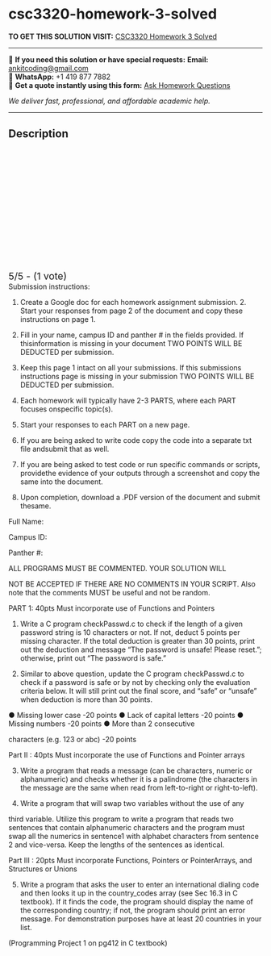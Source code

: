 # csc3320-homework-3-solved
**TO GET THIS SOLUTION VISIT:** [CSC3320 Homework 3 Solved](https://www.ankitcodinghub.com/product/csc-3320-systems-programming-solved-10/)


---

📩 **If you need this solution or have special requests:** **Email:** ankitcoding@gmail.com  
📱 **WhatsApp:** +1 419 877 7882  
📄 **Get a quote instantly using this form:** [Ask Homework Questions](https://www.ankitcodinghub.com/services/ask-homework-questions/)

*We deliver fast, professional, and affordable academic help.*

---

<h2>Description</h2>



<div class="kk-star-ratings kksr-auto kksr-align-center kksr-valign-top" data-payload="{&quot;align&quot;:&quot;center&quot;,&quot;id&quot;:&quot;114071&quot;,&quot;slug&quot;:&quot;default&quot;,&quot;valign&quot;:&quot;top&quot;,&quot;ignore&quot;:&quot;&quot;,&quot;reference&quot;:&quot;auto&quot;,&quot;class&quot;:&quot;&quot;,&quot;count&quot;:&quot;1&quot;,&quot;legendonly&quot;:&quot;&quot;,&quot;readonly&quot;:&quot;&quot;,&quot;score&quot;:&quot;5&quot;,&quot;starsonly&quot;:&quot;&quot;,&quot;best&quot;:&quot;5&quot;,&quot;gap&quot;:&quot;4&quot;,&quot;greet&quot;:&quot;Rate this product&quot;,&quot;legend&quot;:&quot;5\/5 - (1 vote)&quot;,&quot;size&quot;:&quot;24&quot;,&quot;title&quot;:&quot;CSC3320 Homework 3 Solved&quot;,&quot;width&quot;:&quot;138&quot;,&quot;_legend&quot;:&quot;{score}\/{best} - ({count} {votes})&quot;,&quot;font_factor&quot;:&quot;1.25&quot;}">

<div class="kksr-stars">

<div class="kksr-stars-inactive">
            <div class="kksr-star" data-star="1" style="padding-right: 4px">


<div class="kksr-icon" style="width: 24px; height: 24px;"></div>
        </div>
            <div class="kksr-star" data-star="2" style="padding-right: 4px">


<div class="kksr-icon" style="width: 24px; height: 24px;"></div>
        </div>
            <div class="kksr-star" data-star="3" style="padding-right: 4px">


<div class="kksr-icon" style="width: 24px; height: 24px;"></div>
        </div>
            <div class="kksr-star" data-star="4" style="padding-right: 4px">


<div class="kksr-icon" style="width: 24px; height: 24px;"></div>
        </div>
            <div class="kksr-star" data-star="5" style="padding-right: 4px">


<div class="kksr-icon" style="width: 24px; height: 24px;"></div>
        </div>
    </div>

<div class="kksr-stars-active" style="width: 138px;">
            <div class="kksr-star" style="padding-right: 4px">


<div class="kksr-icon" style="width: 24px; height: 24px;"></div>
        </div>
            <div class="kksr-star" style="padding-right: 4px">


<div class="kksr-icon" style="width: 24px; height: 24px;"></div>
        </div>
            <div class="kksr-star" style="padding-right: 4px">


<div class="kksr-icon" style="width: 24px; height: 24px;"></div>
        </div>
            <div class="kksr-star" style="padding-right: 4px">


<div class="kksr-icon" style="width: 24px; height: 24px;"></div>
        </div>
            <div class="kksr-star" style="padding-right: 4px">


<div class="kksr-icon" style="width: 24px; height: 24px;"></div>
        </div>
    </div>
</div>


<div class="kksr-legend" style="font-size: 19.2px;">
            5/5 - (1 vote)    </div>
    </div>
Submission instructions:

1. Create a Google doc for each homework assignment submission. 2. Start your responses from page 2 of the document and copy these instructions on page 1.

3. Fill in your name, campus ID and panther # in the fields provided. If thisinformation is missing in your document TWO POINTS WILL BE DEDUCTED per submission.

4. Keep this page 1 intact on all your submissions. If this submissions instructions page is missing in your submission TWO POINTS WILL BE DEDUCTED per submission.

5. Each homework will typically have 2-3 PARTS, where each PART focuses onspecific topic(s).

6. Start your responses to each PART on a new page.

7. If you are being asked to write code copy the code into a separate txt file andsubmit that as well.

8. If you are being asked to test code or run specific commands or scripts, providethe evidence of your outputs through a screenshot and copy the same into the document.

9. Upon completion, download a .PDF version of the document and submit thesame.

Full Name:

Campus ID:

Panther #:

ALL PROGRAMS MUST BE COMMENTED. YOUR SOLUTION WILL

NOT BE ACCEPTED IF THERE ARE NO COMMENTS IN YOUR SCRIPT. Also note that the comments MUST be useful and not be random.

PART 1: 40pts Must incorporate use of Functions and Pointers

1. Write a C program checkPasswd.c to check if the length of a given password string is 10 characters or not. If not, deduct 5 points per missing character. If the total deduction is greater than 30 points, print out the deduction and message “The password is unsafe! Please reset.”; otherwise, print out “The password is safe.”

2. Similar to above question, update the C program checkPasswd.c to check if a password is safe or by not by checking only the evaluation criteria below. It will still print out the final score, and “safe” or “unsafe” when deduction is more than 30 points.

● Missing lower case -20 points ● Lack of capital letters -20 points ● Missing numbers -20 points ● More than 2 consecutive

characters (e.g. 123 or abc) -20 points

Part II : 40pts Must incorporate the use of Functions and Pointer arrays

3. Write a program that reads a message (can be characters, numeric or alphanumeric) and checks whether it is a palindrome (the characters in the message are the same when read from left-to-right or right-to-left).

4. Write a program that will swap two variables without the use of any

third variable. Utilize this program to write a program that reads two sentences that contain alphanumeric characters and the program must swap all the numerics in sentence1 with alphabet characters from sentence 2 and vice-versa. Keep the lengths of the sentences as identical.

Part III : 20pts Must incorporate Functions, Pointers or PointerArrays, and Structures or Unions

5. Write a program that asks the user to enter an international dialing code and then looks it up in the country_codes array (see Sec 16.3 in C textbook). If it finds the code, the program should display the name of the corresponding country; if not, the program should print an error message. For demonstration purposes have at least 20 countries in your list.

(Programming Project 1 on pg412 in C textbook)
